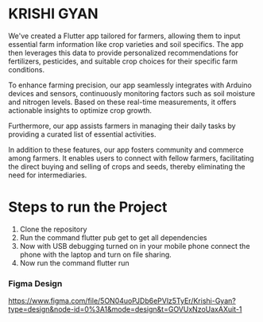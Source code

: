 # KRISHI GYAN

We've created a Flutter app tailored for farmers, allowing them to input essential farm information like crop varieties and soil specifics. The app then leverages this data to provide personalized recommendations for fertilizers, pesticides, and suitable crop choices for their specific farm conditions.

To enhance farming precision, our app seamlessly integrates with Arduino devices and sensors, continuously monitoring factors such as soil moisture and nitrogen levels. Based on these real-time measurements, it offers actionable insights to optimize crop growth.

Furthermore, our app assists farmers in managing their daily tasks by providing a curated list of essential activities.

In addition to these features, our app fosters community and commerce among farmers. It enables users to connect with fellow farmers, facilitating the direct buying and selling of crops and seeds, thereby eliminating the need for intermediaries.

# Steps to run the Project
1. Clone the repository
2. Run the command flutter pub get to get all dependencies
3. Now with USB debugging turned on in your mobile phone connect the phone with the laptop and turn on file sharing.
4. Now run the command flutter run

### Figma Design
https://www.figma.com/file/5ON04uoPJDb6ePVlz5TyEr/Krishi-Gyan?type=design&node-id=0%3A1&mode=design&t=GOVUxNzoUaxAXuit-1
